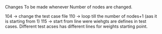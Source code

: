 Changes To be made whenever Number of nodes are changed.

104 -> change the test case file
110 -> loop till the number of nodes+1 (aas it is starting from 1)
115 -> start from line were wiehgts are defines in test cases.
        Different test acses has different lines for weights starting point.
